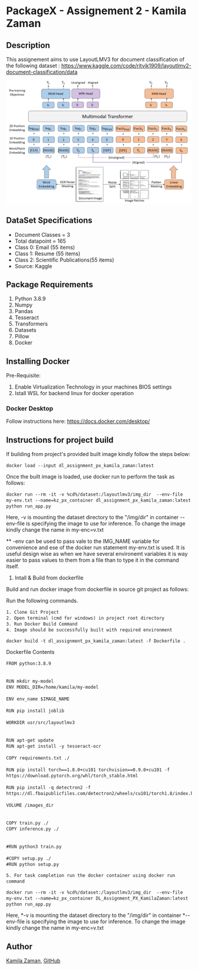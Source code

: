 # PackageX - Assignement 2 - Kamila Zaman

## Description

This assignement aims to use LayoutLMV3 for document classification of the following dataset :
https://www.kaggle.com/code/ritvik1909/layoutlmv2-document-classification/data


![Alt](/layoutlmv3_architecture.png "Title")

## DataSet Specifications


* Document Classes = 3
* Total datapoint = 165
* Class 0: Email (55 items)
* Class 1: Resume (55 items)
* Class 2: Scientific Publications(55 items)
* Source: Kaggle

## Package Requirements 

1. Python 3.8.9
2. Numpy
3. Pandas
4. Tesseract
5. Transformers
6. Datasets
7. Pillow
8. Docker 


## Installing Docker

Pre-Requisite:
1. Enable Virtualization Technology in your machines BIOS settings
2. Istall WSL for backend linux for docker operation

### Docker Desktop

Follow instructions here: 
https://docs.docker.com/desktop/


## Instructions for project build

If building from project's provided built image kindly follow the steps below:

```
docker load --input dl_assignment_px_kamila_zaman:latest 
```

Once the built image is loaded, use docker run to perform the task as follows:

```
docker run --rm -it -v %cd%/dataset:/layoutlmv3/img_dir  --env-file my-env.txt --name=kz_px_container dl_assignment_px_kamila_zaman:latest python run_app.py
```

Here, 
-v is mounting the dataset directory to the "/img/dir" in container 
--env-file is specifying the image to use for inference. To change the image kindly change the name in my-enc=v.txt

**
-env can be used to pass vale to the IMG_NAME variable for convenience and ese of the docker run statement my-env.txt is used. It is useful design wise as when we have several environemt variables it is way easier to pass values to them from a file than to type it in the command itself.




1. Intall & Build from dockerfile


Build and run docker image from dockerfile in source git project as follows:

Run the following commands.

    1. Clone Git Project
    2. Open terminal (cmd for windows) in project root directory
    3. Run Docker Build Command 
    4. Image should be successfully built with required environment 
   

```
docker build -t dl_assignment_px_kamila_zaman:latest -f Dockerfile .
```


Dockerfile Contents
```
FROM python:3.8.9


RUN mkdir my-model
ENV MODEL_DIR=/home/kamila/my-model

ENV env_name $IMAGE_NAME

RUN pip install joblib

WORKDIR usr/src/layoutlmv3


RUN apt-get update
RUN apt-get install -y tesseract-ocr

COPY requirements.txt ./

RUN pip install torch==1.8.0+cu101 torchvision==0.9.0+cu101 -f https://download.pytorch.org/whl/torch_stable.html

RUN pip install -q detectron2 -f https://dl.fbaipublicfiles.com/detectron2/wheels/cu101/torch1.8/index.html

VOLUME /images_dir


COPY train.py ./
COPY inference.py ./


#RUN python3 train.py

#COPY setup.py ./
#RUN python setup.py

```

 
    5. For task completion run the docker container using docker run command
  

```
docker run --rm -it -v %cd%/dataset:/layoutlmv3/img_dir  --env-file my-env.txt --name=kz_px_container DL_Assignment_PX_KamilaZaman:latest python run_app.py
```

Here, 
*-v is mounting the dataset directory to the "/img/dir" in container 
*--env-file is specifying the image to use for inference. To change the image kindly change the name in my-enc=v.txt





## Author

[Kamila Zaman](www.linkedin.com/in/kamila-zaman), [GitHub](https://github.com/abaranovskis-redsamurai)


